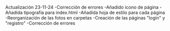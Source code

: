 Actualización 23-11-24
-Corrección de errores
-Añadido icono de página
-Añadida tipografía para index.html
-Añadida hoja de estilo para cada página
-Reorganización de las fotos en carpetas
-Creación de las páginas "login" y "registro" 
-Corrección de errores
